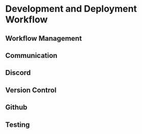 <h1>Development and Deployment Workflow</h1>

<h2>Workflow Management</h2>

<h2>Communication<h2>
<p>Discord</p>

<h2>Version Control<h2>
<p>Github</p>

<h2>Testing<h2>

